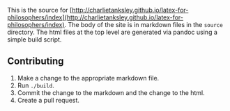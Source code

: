 This is the source for
[http://charlietanksley.github.io/latex-for-philosophers/index](http://charlietanksley.github.io/latex-for-philosophers/index).
The body of the site is in markdown files in the `source` directory.
The html files at the top level are generated via pandoc using a
simple build script.

## Contributing

1. Make a change to the appropriate markdown file.
2. Run `./build`.
3. Commit the change to the markdown and the change to the html.
4. Create a pull request.
